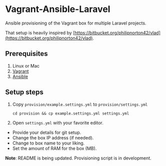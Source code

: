 # Vagrant-Ansible-Laravel #

Ansible provisioning of the Vagrant box for multiple Laravel projects.

That setup is heavily inspired by [https://bitbucket.org/philipnorton42/vlad](https://bitbucket.org/philipnorton42/vlad).

## Prerequisites ##

1. Linux or Mac
2. [Vagrant](https://www.vagrantup.com/downloads.html)
3. [Ansible](http://docs.ansible.com/intro_installation.html)

## Setup steps ##

1. Copy `provision/example.settings.yml` to `provision/settings.yml`

    `cd provision && cp example.settings.yml settings.yml`

2. Open `settings.yml` with your favorite editor.

  * Provide your details for git setup.
  * Change the box IP address (if needed).
  * Change to box name to your liking.
  * Set the amount of RAM for the box (MB).

**Note**: README is being updated. Provisioning script is in development.
